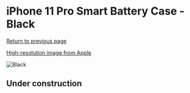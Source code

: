 # iPhone 11 Pro Smart Battery Case - Black

[Return to previous page](/iphone_11)

[High-resolution image from Apple](https://store.storeimages.cdn-apple.com/8756/as-images.apple.com/is/MWVL2?wid=4500&hei=4500&fmt=png)

<div style="width: 500px"><img src="/everyphone/MWVL2.png" alt="Black"></div>

## Under construction
